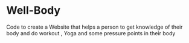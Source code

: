 # Well-Body
Code to create a Website that helps a person to get knowledge of their body and do workout , Yoga and some pressure points in their body
